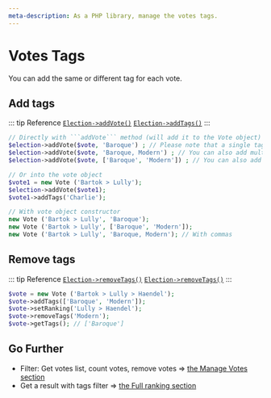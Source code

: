 ```yaml
---
meta-description: As a PHP library, manage the votes tags.
---
```

# Votes Tags

You can add the same or different tag for each vote.

## Add tags
::: tip Reference
[`Election->addVote()`](/api-reference/Election%20Class/public%20Election--addVote) 
[`Election->addTags()`](/api-reference/Vote%20Class/public%20Vote--addTags)
:::


```php
// Directly with ```addVote``` method (will add it to the Vote object)
$election->addVote($vote, 'Baroque') ; // Please note that a single tag is always created for each vote.
$election->addVote($vote, 'Baroque, Modern') ; // You can also add multiple tags, separated by commas.
$election->addVote($vote, ['Baroque', 'Modern']) ; // You can also add multiple tags, separated by commas.

// Or into the vote object
$vote1 = new Vote ('Bartok > Lully');
$election->addVote($vote1);
$vote1->addTags('Charlie');

// With vote object constructor
new Vote ('Bartok > Lully', 'Baroque');
new Vote ('Bartok > Lully', ['Baroque', 'Modern']);
new Vote ('Bartok > Lully', 'Baroque, Modern'); // With commas
```

## Remove tags

::: tip Reference
[`Election->removeTags()`](/api-reference/Vote%20Class/public%20Vote--removeTags) 
[`Election->removeTags()`](/api-reference/Vote%20Class/public%20Vote--getTags)
:::
```php
$vote = new Vote ('Bartok > Lully > Haendel');
$vote->addTags(['Baroque', 'Modern']);
$vote->setRanking('Lully > Haendel');
$vote->removeTags('Modern');
$vote->getTags(); // ['Baroque']
```

## Go Further

* Filter: Get votes list, count votes, remove votes => [the Manage Votes section](/book/3.AsPhpLibrary/5.Votes/2.VotesTags.md)
* Get a result with tags filter => [the Full ranking section](/book/3.AsPhpLibrary/6.Results/2.FullRanking.md)